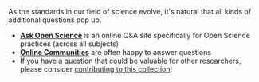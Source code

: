 As the standards in our field of science evolve, it's natural that all kinds of additional questions pop up. 

* [**Ask Open Science**](https://ask-open-science.org/) is an online Q&A site specifically for Open Science practices (across all subjects)
* [**Online Communities**](./contact.md) are often happy to answer questions
* If you have a question that could be valuable for other researchers, please consider [contributing to this collection](./contribute.md)!